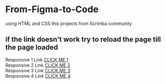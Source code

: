 # From-Figma-to-Code
using HTML and CSS this projects from Scrimba community  <br/>
## if the link doesn't work try to reload the page till the page loaded 
Responsive 1 Link <a href="https://fluffy-macaron-1d309f.netlify.app/">CLICK ME 1 </a> <br/>
Responsive 2 Link <a href="https://serene-madeleine-53c1d8.netlify.app/">CLICK ME 2 </a> <br/>
Responsive 3 Link <a href="https://flourishing-biscochitos-15efd2.netlify.app/">CLICK ME 3 </a> <br/>
Responsive 4 Link <a href="https://extraordinary-malasada-53ad4d.netlify.app/">CLICK ME 4 </a> <br/>


